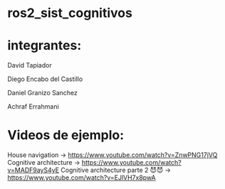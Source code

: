 # ros2_sist_cognitivos

# integrantes:
David Tapiador

Diego Encabo del Castillo

Daniel Granizo Sanchez

Achraf Errahmani 

# Videos de ejemplo:
House navigation -> https://www.youtube.com/watch?v=ZnwPNG17jVQ
Cognitive architecture -> https://www.youtube.com/watch?v=MADF9ayS4yE
Cognitive architecture parte 2 😈😈 -> https://www.youtube.com/watch?v=EJlVH7x8pwA
